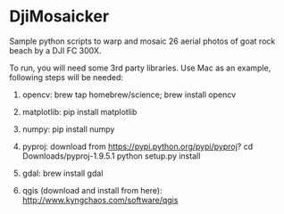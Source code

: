 # DjiMosaicker
Sample python scripts to warp and mosaic 26 aerial photos of goat rock beach by a DJI FC 300X.

To run, you will need some 3rd party libraries. Use Mac as an example, following steps will be needed:

  1. opencv:
      brew tap homebrew/science; 
      brew install opencv 
  
  2. matplotlib:
      pip install matplotlib
  
  3. numpy:
      pip install numpy
  
  4. pyproj:
      download from https://pypi.python.org/pypi/pyproj?
      cd Downloads/pyproj-1.9.5.1
      python setup.py install
  
  5. gdal:
      brew install gdal
  
  6. qgis (download and install from here):
      http://www.kyngchaos.com/software/qgis

  
